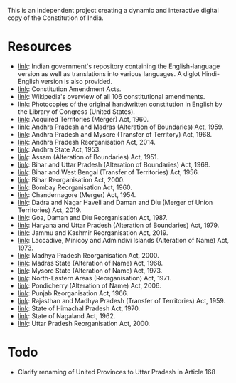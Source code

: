 This is an independent project creating a dynamic and interactive digital copy of the Constitution of India.

# Resources

* [link](https://legislative.gov.in/document-category/constitution-of-india/): Indian government's repository containing the English-language version as well as translations into various languages. A diglot Hindi-English version is also provided.
* [link](https://legislative.gov.in/document-category/amendment-acts/page/2/): Constitution Amendment Acts.
* [link](https://en.wikipedia.org/wiki/List_of_amendments_of_the_Constitution_of_India): Wikipedia's overview of all 106 constitutional amendments. 
* [link](https://www.loc.gov/resource/llscd.57026883/): Photocopies of the original handwritten constitution in English by the Library of Congress (United States).
* [link](https://www.indiacode.nic.in/bitstream/123456789/1498/3/A1960-64.pdf): Acquired Territories (Merger) Act, 1960.
* [link](https://www.indiacode.nic.in/bitstream/123456789/1409/1/195956.pdf): Andhra Pradesh and Madras (Alteration of Boundaries) Act, 1959.
* [link](https://www.indiacode.nic.in/bitstream/123456789/1603/2/A1968-36.pdf): Andhra Pradesh and Mysore (Transfer of Territory) Act, 1968.
* [link](https://www.indiacode.nic.in/bitstream/123456789/2123/1/A2014-6.pdf): Andhra Pradesh Reorganisation Act, 2014.
* [link](https://www.indiacode.nic.in/bitstream/123456789/2176/1/195330.pdf): Andhra State Act, 1953.
* [link](https://www.indiacode.nic.in/handle/123456789/1452?sam_handle=123456789/1362#:~:text=India%20Code%3A%20Assam%20(Alteration%20of%20Boundaries)%20Act%2C%201951&text=Long%20Title%3A,to%20the%20Government%20of%20Bhutan.): Assam (Alteration of Boundaries) Act, 1951.
* [link](https://www.indiacode.nic.in/bitstream/123456789/1501/1/196824.pdf): Bihar and Uttar Pradesh (Alteration of Boundaries) Act, 1968.
* [link](https://www.indiacode.nic.in/bitstream/123456789/1636/1/195640.pdf): Bihar and West Bengal (Transfer of Territories) Act, 1956.
* [link](https://www.indiacode.nic.in/bitstream/123456789/2001/1/200030.pdf): Bihar Reorganisation Act, 2000.
* [link](https://www.indiacode.nic.in/bitstream/123456789/1535/1/196011.pdf): Bombay Reorganisation Act, 1960.
* [link](https://www.indiacode.nic.in/repealedfileopen?rfilename=A1954-36.pdf): Chandernagore (Merger) Act, 1954.
* [link](https://www.indiacode.nic.in/bitstream/123456789/13079/1/a2019-44.pdf): Dadra and Nagar Haveli and Daman and Diu (Merger of Union Territories) Act, 2019.
* [link](https://prsindia.org/files/bills_acts/acts_states/goa/1987/1987GOA18.pdf): Goa, Daman and Diu Reorganisation Act, 1987.
* [link](https://www.indiacode.nic.in/bitstream/123456789/1751/1/197931.pdf): Haryana and Uttar Pradesh (Alteration of Boundaries) Act, 1979.
* [link](https://www.indiacode.nic.in/bitstream/123456789/15242/1/re-organisation_act,2019.pdf): Jammu and Kashmir Reorganisation Act, 2019.
* [link](https://www.indiacode.nic.in/repealedfileopen?rfilename=A1973-34.pdf): Laccadive, Minicoy and Admindivi Islands (Alteration of Name) Act, 1973.
* [link](https://www.indiacode.nic.in/bitstream/123456789/1992/3/a2000-28.pdf): Madhya Pradesh Reorganisation Act, 2000.
* [link](https://indiankanoon.org/doc/127846701/): Madras State (Alteration of Name) Act, 1968.
* [link](https://indiankanoon.org/doc/45260278/): Mysore State (Alteration of Name) Act, 1973.
* [link](https://www.indiacode.nic.in/bitstream/123456789/1534/1/197181.pdf): North-Eastern Areas (Reorganisation) Act, 1971.
* [link](https://www.indiacode.nic.in/bitstream/123456789/15932/1/the_pondicherry_%28alteration_of_name%29_act%2C_2006.pdf): Pondicherry (Alteration of Name) Act, 2006.
* [link](https://www.indiacode.nic.in/bitstream/123456789/1645/1/196631.pdf): Punjab Reorganisation Act, 1966.
* [link](https://www.indiacode.nic.in/bitstream/123456789/1374/3/a1959-47.pdf): Rajasthan and Madhya Pradesh (Transfer of Territories) Act, 1959.
* [link](https://www.indiacode.nic.in/bitstream/123456789/1464/1/197053.pdf): State of Himachal Pradesh Act, 1970.
* [link](https://www.indiacode.nic.in/bitstream/123456789/1384/1/196227.pdf): State of Nagaland Act, 1962.
* [link](https://www.indiacode.nic.in/bitstream/123456789/2000/1/200029.pdf): Uttar Pradesh Reorganisation Act, 2000.

# Todo

* Clarify renaming of United Provinces to Uttar Pradesh in Article 168